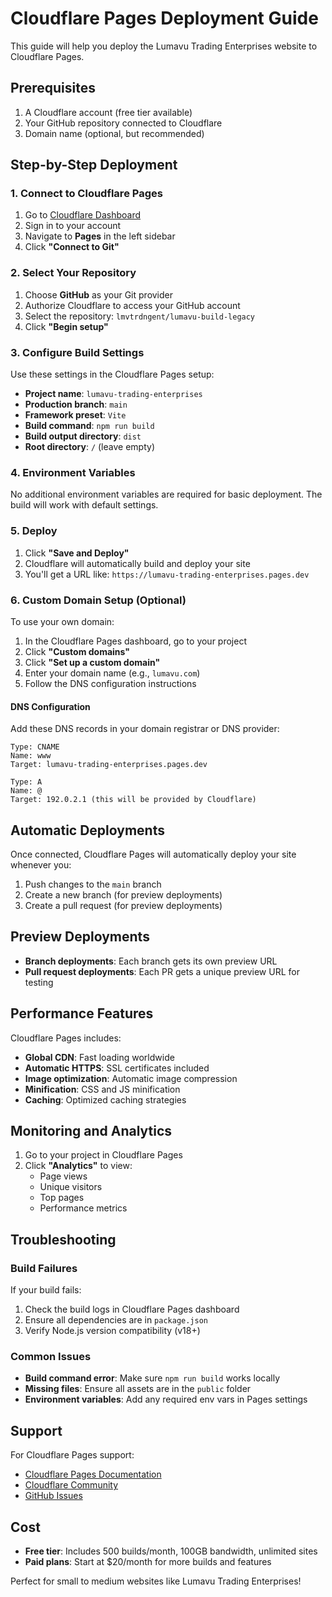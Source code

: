 # Cloudflare Pages Deployment Guide

This guide will help you deploy the Lumavu Trading Enterprises website to Cloudflare Pages.

## Prerequisites

1. A Cloudflare account (free tier available)
2. Your GitHub repository connected to Cloudflare
3. Domain name (optional, but recommended)

## Step-by-Step Deployment

### 1. Connect to Cloudflare Pages

1. Go to [Cloudflare Dashboard](https://dash.cloudflare.com/)
2. Sign in to your account
3. Navigate to **Pages** in the left sidebar
4. Click **"Connect to Git"**

### 2. Select Your Repository

1. Choose **GitHub** as your Git provider
2. Authorize Cloudflare to access your GitHub account
3. Select the repository: `lmvtrdngent/lumavu-build-legacy`
4. Click **"Begin setup"**

### 3. Configure Build Settings

Use these settings in the Cloudflare Pages setup:

- **Project name**: `lumavu-trading-enterprises`
- **Production branch**: `main`
- **Framework preset**: `Vite`
- **Build command**: `npm run build`
- **Build output directory**: `dist`
- **Root directory**: `/` (leave empty)

### 4. Environment Variables

No additional environment variables are required for basic deployment. The build will work with default settings.

### 5. Deploy

1. Click **"Save and Deploy"**
2. Cloudflare will automatically build and deploy your site
3. You'll get a URL like: `https://lumavu-trading-enterprises.pages.dev`

### 6. Custom Domain Setup (Optional)

To use your own domain:

1. In the Cloudflare Pages dashboard, go to your project
2. Click **"Custom domains"**
3. Click **"Set up a custom domain"**
4. Enter your domain name (e.g., `lumavu.com`)
5. Follow the DNS configuration instructions

#### DNS Configuration

Add these DNS records in your domain registrar or DNS provider:

```
Type: CNAME
Name: www
Target: lumavu-trading-enterprises.pages.dev

Type: A
Name: @
Target: 192.0.2.1 (this will be provided by Cloudflare)
```

## Automatic Deployments

Once connected, Cloudflare Pages will automatically deploy your site whenever you:

1. Push changes to the `main` branch
2. Create a new branch (for preview deployments)
3. Create a pull request (for preview deployments)

## Preview Deployments

- **Branch deployments**: Each branch gets its own preview URL
- **Pull request deployments**: Each PR gets a unique preview URL for testing

## Performance Features

Cloudflare Pages includes:

- **Global CDN**: Fast loading worldwide
- **Automatic HTTPS**: SSL certificates included
- **Image optimization**: Automatic image compression
- **Minification**: CSS and JS minification
- **Caching**: Optimized caching strategies

## Monitoring and Analytics

1. Go to your project in Cloudflare Pages
2. Click **"Analytics"** to view:
   - Page views
   - Unique visitors
   - Top pages
   - Performance metrics

## Troubleshooting

### Build Failures

If your build fails:

1. Check the build logs in Cloudflare Pages dashboard
2. Ensure all dependencies are in `package.json`
3. Verify Node.js version compatibility (v18+)

### Common Issues

- **Build command error**: Make sure `npm run build` works locally
- **Missing files**: Ensure all assets are in the `public` folder
- **Environment variables**: Add any required env vars in Pages settings

## Support

For Cloudflare Pages support:
- [Cloudflare Pages Documentation](https://developers.cloudflare.com/pages/)
- [Cloudflare Community](https://community.cloudflare.com/)
- [GitHub Issues](https://github.com/lmvtrdngent/lumavu-build-legacy/issues)

## Cost

- **Free tier**: Includes 500 builds/month, 100GB bandwidth, unlimited sites
- **Paid plans**: Start at $20/month for more builds and features

Perfect for small to medium websites like Lumavu Trading Enterprises!
